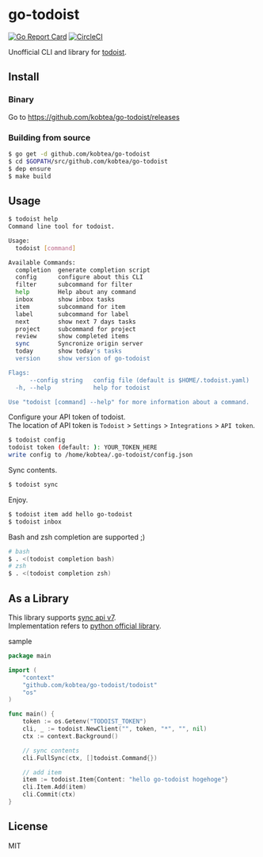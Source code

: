 # go-todoist

[![Go Report Card](https://goreportcard.com/badge/github.com/kobtea/go-todoist)](https://goreportcard.com/report/github.com/kobtea/go-todoist)
[![CircleCI](https://circleci.com/gh/kobtea/go-todoist.svg?style=svg)](https://circleci.com/gh/kobtea/go-todoist)

Unofficial CLI and library for [todoist](https://todoist.com).


## Install

### Binary

Go to https://github.com/kobtea/go-todoist/releases

### Building from source

```bash
$ go get -d github.com/kobtea/go-todoist
$ cd $GOPATH/src/github.com/kobtea/go-todoist
$ dep ensure
$ make build
```

## Usage

```bash
$ todoist help
Command line tool for todoist.

Usage:
  todoist [command]

Available Commands:
  completion  generate completion script
  config      configure about this CLI
  filter      subcommand for filter
  help        Help about any command
  inbox       show inbox tasks
  item        subcommand for item
  label       subcommand for label
  next        show next 7 days tasks
  project     subcommand for project
  review      show completed items
  sync        Syncronize origin server
  today       show today's tasks
  version     show version of go-todoist

Flags:
      --config string   config file (default is $HOME/.todoist.yaml)
  -h, --help            help for todoist

Use "todoist [command] --help" for more information about a command.
```

Configure your API token of todoist.  
The location of API token is `Todoist` > `Settings` > `Integrations` > `API token`.

```bash
$ todoist config
todoist token (default: ): YOUR_TOKEN_HERE
write config to /home/kobtea/.go-todoist/config.json
```

Sync contents.

```bash
$ todoist sync
```

Enjoy.

```bash
$ todoist item add hello go-todoist
$ todoist inbox
```

Bash and zsh completion are supported ;)

```bash
# bash
$ . <(todoist completion bash)
# zsh
$ . <(todoist completion zsh)
```


## As a Library

This library supports [sync api v7](https://developer.todoist.com/sync/v7).  
Implementation refers to [python official library](https://github.com/doist/todoist-python).

sample

```go
package main

import (
	"context"
	"github.com/kobtea/go-todoist/todoist"
	"os"
)

func main() {
	token := os.Getenv("TODOIST_TOKEN")
	cli, _ := todoist.NewClient("", token, "*", "", nil)
	ctx := context.Background()

	// sync contents
	cli.FullSync(ctx, []todoist.Command{})

	// add item
	item := todoist.Item{Content: "hello go-todoist hogehoge"}
	cli.Item.Add(item)
	cli.Commit(ctx)
}
```


## License

MIT
